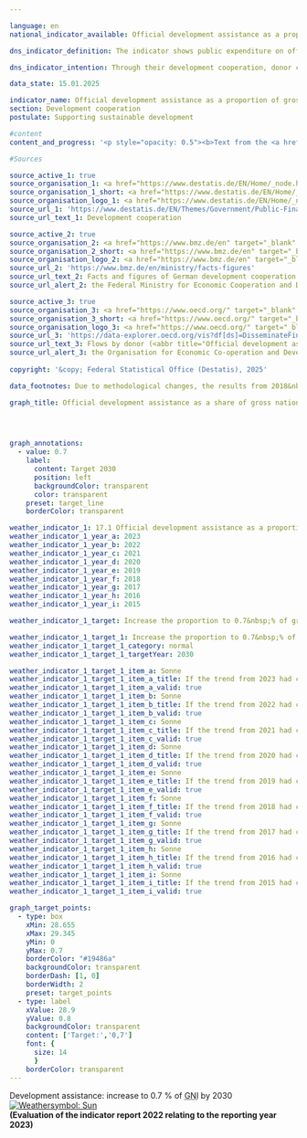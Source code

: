 ```yaml
---

language: en        
national_indicator_available: Official development assistance as a proportion of gross national income        

dns_indicator_definition: The indicator shows public expenditure on official development assistance (<abbr title="Official development assistance" tabindex="0">ODA</abbr>) as a percentage of gross national income (<abbr title="Gross national income" tabindex="0">GNI</abbr>). Since 2018, it has been calculated using the grant-equivalent method.        

dns_indicator_intention: Through their development cooperation, donor countries play a role in reducing global poverty, preventing humanitarian need, safeguarding peace, achieving democracy, making globalisation fair and protecting the environment. To live up to that responsibility, the Federal Government has committed itself to the target, originally set by the <abbr title="United Nations" tabindex="0">UN</abbr> General Assembly in 1970, of raising its <abbr title="Official development assistance" tabindex="0">ODA</abbr> expenditure to 0.7&nbsp;% of its <abbr title="Gross national income" tabindex="0">GNI</abbr>. For the indicator maintained in the German strategy for sustainable development, the aim is to reach that target by the year 2030.        

data_state: 15.01.2025        

indicator_name: Official development assistance as a proportion of gross national income        
section: Development cooperation        
postulate: Supporting sustainable development        

#content         
content_and_progress: '<p style="opacity: 0.5"><b>Text from the <a href="https://dns-indikatoren.de/assets/Publikationen/Indikatorenberichte/2022.pdf">Indicator Report 2022&nbsp;</a></b><br><br>The data on which the indicator is based are the statistics on German official development assistance which are compiled by the Federal Statistical Office on behalf of the Federal Ministry for Economic Cooperation and Development. Whether a flow is counted as <abbr title="Official development assistance" tabindex="0">ODA</abbr> is determined by guidelines issued by the <abbr title="Organisation for Economic Co-operation and Development" tabindex="0">OECD</abbr> Development Assistance Committee (<abbr title="Development Assistance Committee" tabindex="0">DAC</abbr>). <abbr title="Official development assistance" tabindex="0">ODA</abbr> comprises public funds spent in order to advance the economic and social development of developing countries. It primarily includes expenditure for financial and technical cooperation with developing countries, humanitarian aid and development-cooperation contributions to multilateral institutions such as the United Nations, the European Union, the World Bank or regional development banks. Under certain conditions, spending on peace missions, debt relief and certain items of development expenditure in the donor country&nbsp;–&nbsp;such as tuition costs for students from developing countries, domestic spending on refugees and funding for development-related research&nbsp;–&nbsp;can also be counted as <abbr title="Official development assistance" tabindex="0">ODA</abbr>. The <abbr title="Development Assistance Committee" tabindex="0">DAC</abbr> also defines the list of developing countries eligible for <abbr title="Official development assistance" tabindex="0">ODA</abbr>. This includes the least developed countries (<abbr title="Least developed countries" tabindex="0">LDCs</abbr>) as well as other countries with low and medium per capita <abbr title="Gross national income" tabindex="0">GNI</abbr>. The list is consistently updated, such that changes in the indicator may therefore be the result of one or more countries being added to or removed from the list.<br><br>In 2018, there was a change in the way <abbr title="Official development assistance" tabindex="0">ODA</abbr> loans (<abbr title="that is to say (id est)" tabindex="0">i.e.</abbr> loans, bonds and debt reliefs) are evaluated, in that the previous net-flows principle was replaced by the grant-equivalent method. In this method, only the grant element of an <abbr title="Official development assistance" tabindex="0">ODA</abbr> loan is determined by the interest rate and duration, among others, and is counted as <abbr title="Official development assistance" tabindex="0">ODA</abbr>. The intention behind the new methodology is to make <abbr title="Official development assistance" tabindex="0">ODA</abbr> grants and <abbr title="Official development assistance" tabindex="0">ODA</abbr> loans comparable.<br><br>As calculated using the new method, Germany’s <abbr title="Official development assistance" tabindex="0">ODA</abbr> came to 27.3&nbsp;billion euros (provisional results) in 2021, slightly higher than the 25.2&nbsp;billion euros recorded for 2020. <abbr title="Official development assistance" tabindex="0">ODA</abbr> in 2021&nbsp;accounted for 0.74&nbsp;% of Germany’s <abbr title="Gross national income" tabindex="0">GNI</abbr> (2020: 0.73&nbsp;%). Hence, the target of 0.70&nbsp;% was reached in 2020&nbsp;and 2021. For comparison, net <abbr title="Official development assistance" tabindex="0">ODA</abbr> spending (using the evaluation method that was standard until 2017) came to around 26.6&nbsp;billion euros in 2021. While the <abbr title="Gross national income" tabindex="0">GNI</abbr> increased by a factor of 1.5&nbsp;compared to 2010, net <abbr title="Official development assistance" tabindex="0">ODA</abbr> trebled in the same period.<br><br>On the international scale, in 2021&nbsp;Germany was once again the second-largest contributor in absolute terms, after the United States and ahead of Japan (provisional figures). However, the <abbr title="Official development assistance" tabindex="0">ODA</abbr>-ratio for the United States was at 0.18&nbsp;% below the average of the <abbr title="Development Assistance Committee" tabindex="0">DAC</abbr> countries (0.33&nbsp;%). Germany had the fourth-highest ODA:GNI ratio among the 29&nbsp;members of the <abbr title="Development Assistance Committee" tabindex="0">DAC</abbr>. According to the provisional figures for 2021, the international target of 0.70&nbsp;% was met by four <abbr title="Development Assistance Committee" tabindex="0">DAC</abbr> countries: Luxembourg (0.99&nbsp;%), Norway (0.93&nbsp;%), Sweden (0.92&nbsp;%), and Denmark (0.70&nbsp;%).<br><br>In addition to official development cooperation, private funds are also provided by such organisations as churches, foundations and associations. These chiefly take the form of contributions and donations. This private development cooperation, which does not affect the <abbr title="Official development assistance" tabindex="0">ODA</abbr> figures, amounted to 1.3&nbsp;billion euros in 2020, the equivalent of a 0.04&nbsp;% share of <abbr title="Gross national income" tabindex="0">GNI</abbr>. Private direct investment in developing countries came to 1.9&nbsp;billion euros in 2020.</p>'                

#Sources        

source_active_1: true
source_organisation_1: <a href="https://www.destatis.de/EN/Home/_node.html" target="_blank">Federal Statistical Office</a>
source_organisation_1_short: <a href="https://www.destatis.de/EN/Home/_node.html" target="_blank">Federal Statistical Office</a>
source_organisation_logo_1: <a href="https://www.destatis.de/EN/Home/_node.html" target="_blank"><img src="https://dns-indikatoren.de/public/OrgImgEn/destatis.png" alt="Federal Statistical Office" title=" Click here to visit the homepage of the organizationFederal Statistical Office" style="height:60px; width:148px; border:transparent"/></a>
source_url_1: 'https://www.destatis.de/EN/Themes/Government/Public-Finance/Development-Cooperation/_node.html'
source_url_text_1: Development cooperation

source_active_2: true
source_organisation_2: <a href="https://www.bmz.de/en" target="_blank" onclick="return confirm_alert('the Federal Ministry for Economic Cooperation and Development', 'En')">Federal Ministry for Economic Cooperation and Development</a>
source_organisation_2_short: <a href="https://www.bmz.de/en" target="_blank" onclick="return confirm_alert('the Federal Ministry for Economic Cooperation and Development', 'En')">Federal Ministry for Economic Cooperation and Development</a>
source_organisation_logo_2: <a href="https://www.bmz.de/en" target="_blank" onclick="return confirm_alert('the Federal Ministry for Economic Cooperation and Development', 'En')"><img src="https://dns-indikatoren.de/public/OrgImgEn/bmz.png" alt="Federal Ministry for Economic Cooperation and Development" title=" Click here to visit the homepage of the organizationFederal Ministry for Economic Cooperation and Development" style="height:60px; width:148px; border:transparent"/></a>
source_url_2: 'https://www.bmz.de/en/ministry/facts-figures'
source_url_text_2: Facts and figures of German development cooperation
source_url_alert_2: the Federal Ministry for Economic Cooperation and Development

source_active_3: true
source_organisation_3: <a href="https://www.oecd.org/" target="_blank" onclick="return confirm_alert('the Organisation for Economic Co-operation and Development', 'En')">Organisation for Economic Co-operation and Development</a>
source_organisation_3_short: <a href="https://www.oecd.org/" target="_blank" onclick="return confirm_alert('the Organisation for Economic Co-operation and Development', 'En')">Organisation for Economic Co-operation and Development</a>
source_organisation_logo_3: <a href="https://www.oecd.org/" target="_blank" onclick="return confirm_alert('the Organisation for Economic Co-operation and Development', 'En')"><img src="https://dns-indikatoren.de/public/OrgImgEn/oecd.png" alt="Organisation for Economic Co-operation and Development" title=" Click here to visit the homepage of the organizationOrganisation for Economic Co-operation and Development" style="height:60px; width:148px; border:transparent"/></a>
source_url_3: 'https://data-explorer.oecd.org/vis?df[ds]=DisseminateFinalDMZ&df[id]=DSD_DAC1%40DF_DAC1&df[ag]=OECD.DCD.FSD&df[vs]=1.1&pd=%2C&dq=DEU...1140%2B1160..Q%2BV.&ly[rw]=MEASURE&ly[cl]=TIME_PERIOD&to[TIME_PERIOD]=false&lo=10&lom=LASTNPERIODS&vw=tb'
source_url_text_3: Flows by donor (<abbr title="Official development assistance" tabindex="0">ODA</abbr> + OOF + Private)
source_url_alert_3: the Organisation for Economic Co-operation and Development
        
copyright: '&copy; Federal Statistical Office (Destatis), 2025'        

data_footnotes: Due to methodological changes, the results from 2018&nbsp;are only comparable with previous years to a limited extent. Up to 2017, the calculation was based on the gross-net principle; from 2018, the grant-equivalent method was used.<br>• 2022&nbsp;revised data.<br>• 2023&nbsp;provisional data.        

graph_title: Official development assistance as a share of gross national income        

        


graph_annotations:
  - value: 0.7
    label:
      content: Target 2030
      position: left
      backgroundColor: transparent
      color: transparent
    preset: target_line
    borderColor: transparent                        

weather_indicator_1: 17.1 Official development assistance as a proportion of gross national income
weather_indicator_1_year_a: 2023
weather_indicator_1_year_b: 2022
weather_indicator_1_year_c: 2021
weather_indicator_1_year_d: 2020
weather_indicator_1_year_e: 2019
weather_indicator_1_year_f: 2018
weather_indicator_1_year_g: 2017
weather_indicator_1_year_h: 2016
weather_indicator_1_year_i: 2015

weather_indicator_1_target: Increase the proportion to 0.7&nbsp;% of gross national income by 2030

weather_indicator_1_target_1: Increase the proportion to 0.7&nbsp;% of gross national income by 2030
weather_indicator_1_target_1_category: normal
weather_indicator_1_target_1_targetYear: 2030

weather_indicator_1_target_1_item_a: Sonne
weather_indicator_1_target_1_item_a_title: If the trend from 2023 had continued, the target value would have been reached or missed by less than 5% of the difference between the target value and the value at that time.
weather_indicator_1_target_1_item_a_valid: true
weather_indicator_1_target_1_item_b: Sonne
weather_indicator_1_target_1_item_b_title: If the trend from 2022 had continued, the target value would have been reached or missed by less than 5% of the difference between the target value and the value at that time.
weather_indicator_1_target_1_item_b_valid: true
weather_indicator_1_target_1_item_c: Sonne
weather_indicator_1_target_1_item_c_title: If the trend from 2021 had continued, the target value would have been reached or missed by less than 5% of the difference between the target value and the value at that time.
weather_indicator_1_target_1_item_c_valid: true
weather_indicator_1_target_1_item_d: Sonne
weather_indicator_1_target_1_item_d_title: If the trend from 2020 had continued, the target value would have been reached or missed by less than 5% of the difference between the target value and the value at that time.
weather_indicator_1_target_1_item_d_valid: true
weather_indicator_1_target_1_item_e: Sonne
weather_indicator_1_target_1_item_e_title: If the trend from 2019 had continued, the target value would have been reached or missed by less than 5% of the difference between the target value and the value at that time.
weather_indicator_1_target_1_item_e_valid: true
weather_indicator_1_target_1_item_f: Sonne
weather_indicator_1_target_1_item_f_title: If the trend from 2018 had continued, the target value would have been reached or missed by less than 5% of the difference between the target value and the value at that time.
weather_indicator_1_target_1_item_f_valid: true
weather_indicator_1_target_1_item_g: Sonne
weather_indicator_1_target_1_item_g_title: If the trend from 2017 had continued, the target value would have been reached or missed by less than 5% of the difference between the target value and the value at that time.
weather_indicator_1_target_1_item_g_valid: true
weather_indicator_1_target_1_item_h: Sonne
weather_indicator_1_target_1_item_h_title: If the trend from 2016 had continued, the target value would have been reached or missed by less than 5% of the difference between the target value and the value at that time.
weather_indicator_1_target_1_item_h_valid: true
weather_indicator_1_target_1_item_i: Sonne
weather_indicator_1_target_1_item_i_title: If the trend from 2015 had continued, the target value would have been reached or missed by less than 5% of the difference between the target value and the value at that time.
weather_indicator_1_target_1_item_i_valid: true        

graph_target_points:
  - type: box
    xMin: 28.655
    xMax: 29.345
    yMin: 0
    yMax: 0.7
    borderColor: "#19486a"
    backgroundColor: transparent
    borderDash: [1, 0]
    borderWidth: 2
    preset: target_points
  - type: label
    xValue: 28.9
    yValue: 0.8
    backgroundColor: transparent
    content: ['Target:','0,7']
    font: {
      size: 14
      }
    borderColor: transparent        
---
```



<div>
  <div class="my-header">
    <label class="default">Development assistance: increase to 0.7&nbsp;% of <abbr title="Gross national income" tabindex="0">GNI</abbr> by 2030
      <a href="https://dns-indikatoren.de/en/status"><img src="https://sdg-indikatoren.de/public/Wettersymbole/Sonne.png" title="If the trend from 2023 had continued, the target value would have been reached or missed by less than 5% of the difference between the target value and the value at that time." alt="Weathersymbol: Sun"/>
      </a>
    </label>
  </div>
</div>
<div class="my-header-note">
  <label class="default"><b>(Evaluation of the indicator report 2022 relating to the reporting year 2023)
  </b></label>
</div>